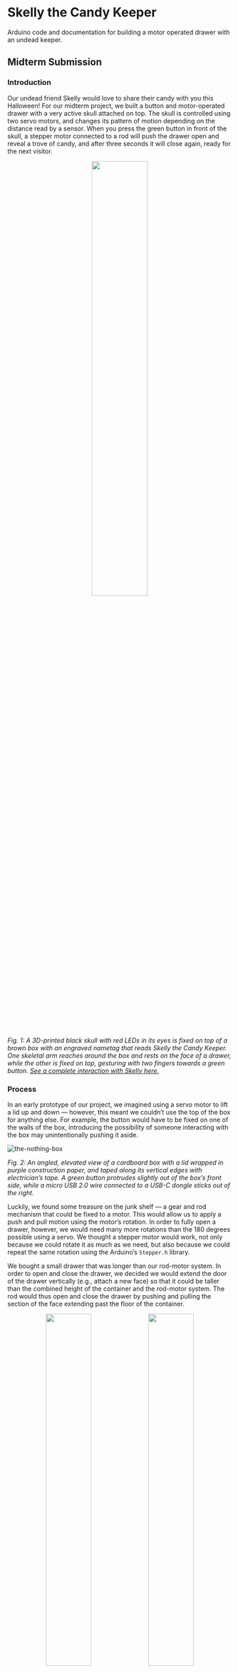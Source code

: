 # Skelly the Candy Keeper
Arduino code and documentation for building a motor operated drawer with an undead keeper.

## Midterm Submission

### ************************Introduction************************

Our undead friend Skelly would love to share their candy with you this Halloween! For our midterm project, we built a button and motor-operated drawer with a very active skull attached on top. The skull is controlled using two servo motors, and changes its pattern of motion depending on the distance read by a sensor. When you press the green button in front of the skull, a stepper motor connected to a rod will push the drawer open and reveal a trove of candy, and after three seconds it will close again, ready for the next visitor. 

<p align="center">
<img src="https://user-images.githubusercontent.com/43973044/197682943-3b5871b1-37b6-443d-804c-84a7a8dd4790.png" style="width:50%;"/>
</p>

_Fig. 1: A 3D-printed black skull with red LEDs in its eyes is fixed on top of a brown box with an engraved nametag that reads Skelly the Candy Keeper. One skeletal arm reaches around the box and rests on the face of a drawer, while the other is fixed on top, gesturing with two fingers towards a green button. [See a complete interaction with Skelly here.](https://youtube.com/shorts/K7GUgt3sZBg?feature=share)_



### **************Process**************

In an early prototype of our project, we imagined using a servo motor to lift a lid up and down — however, this meant we couldn’t use the top of the box for anything else. For example, the button would have to be fixed on one of the walls of the box, introducing the possibility of someone interacting with the box may unintentionally pushing it aside. 

![the-nothing-box](https://user-images.githubusercontent.com/43973044/197685189-8abe9ad5-7f41-4e49-a922-151f8bdb44c8.jpg)

*Fig. 2: An angled, elevated view of a cardboard box with a lid wrapped in purple construction paper, and taped along its vertical edges with electrician’s tape. A green button protrudes slightly out of the box’s front side, while a micro USB 2.0 wire connected to a USB-C dongle sticks out of the right.*

Luckily, we found some treasure on the junk shelf — a gear and rod mechanism that could be fixed to a motor. This would allow us to apply a push and pull motion using the motor’s rotation. In order to fully open a drawer, however, we would need many more rotations than the 180 degrees possible using a servo. We thought a stepper motor would work, not only because we could rotate it as much as we need, but also because we could repeat the same rotation using the Arduino’s `Stepper.h` library.

We bought a small drawer that was longer than our rod-motor system. In order to open and close the drawer, we decided we would extend the door of the drawer vertically (e.g., attach a new face) so that it could be taller than the combined height of the container and the rod-motor system. The rod would thus open and close the drawer by pushing and pulling the section of the face extending past the floor of the container.   

<p align="center">
<img src="https://user-images.githubusercontent.com/43973044/197685291-7bb3848a-8895-49c0-9544-7537278f171e.jpg" style="width:45%;"/>
<img src="https://user-images.githubusercontent.com/43973044/197686349-212fb437-3528-4d4b-b159-f29cec0db219.jpg" style="width:45%;"/>
</p>

*Fig. 3: Left: A cardboard prototype to extend the face on a clear rectangular drawer. The stepper motor and rod are held in place underneath the drawer to simulate how the final product should look. Right: A top-down view of the stepper motor and rod system in what would eventually become the bottom chamber of the box. The stepper is fixed in place using a stand bolted to the bottom of the box. [See how the rod moves with the stepper motor here.](https://youtube.com/shorts/Z9YD1cizMOU?feature=share)*  

Our first prototype used a small push button, but we wanted to use a larger button to scale with the size of the new box. We also anticipated needing space on top of our box for a distance sensor — after all, we wouldn’t be able to place it against the constantly moving face of the drawer. In other words, to fit our rod-motor system, sensor, and button, we needed not only space under our drawer, but also above.  

We were lucky to receive pair of servo motors that Ben also found in the junk shelf that allowed movement along two axes. We 3D printed a skull that we could place on top of our box. By splitting the cranium and jaw and creating a hollow inside, we could attach the skull and animate it with our code.  
<p align="center">
<img src="https://user-images.githubusercontent.com/43973044/197685773-a1712d9e-fa5a-4712-8f04-e1df4f569805.jpg" style="width:45%;"/>
<img src="https://user-images.githubusercontent.com/43973044/197688201-3b4012f0-fa2a-4d59-8211-e473c83fe73a.jpg" style="width:45%;"/>
</p>

*Fig. 4: Left: A pair of FS90 9g servo motors fixed to a plastic frame such that one servo rotates vertically and the other horizontally. The jaw of a 3D printed skull is attached to either side of the frame. Right: A bottom-up view of the carved out cranium of the 3D-printed skull showing two pairs of wires that connect to the red LED in either eye.*

### Circuits and Programming

**Component List**
- [Arduino Nano IoT 33](https://docs.arduino.cc/hardware/nano-33-iot)
- [FS90 9g Servo motors (x2)](https://www.addicore.com/FS90-Mini-Servo-p/AD113.htm)
- [NEMA-17 12V stepper motor](https://cdn-shop.adafruit.com/product-files/324/C140-A+datasheet.jpg)
- [5V regulator LM7805](https://www.utmel.com/components/lm7805-voltage-regulator-datasheet-pinout-circuit?id=1061)
- [SparkFun dual motor driver](https://www.sparkfun.com/products/14451)
- [Ultrasonic distance sensor HC-SR04](https://www.electroschematics.com/hc-sr04-datasheet/)

Our circuit contains five main components: (1) the Arduino Nano IoT 33, which provides the logic of the circuit and 3.3V to both buses; (2) a NEMA 17 stepper motor and stepper driver, powered directly by a 12V power supply; (3) a pair of servo FS90 9g motors, powered by 5V through a regulator; (4) an ultrasonic distance sensor, also powered through the regulator; and (5) a pair of LEDs in parallel powered by digital output.

We use a 12V, 3A power supply for this circuit. The stepper motor runs at 12V, while the servos need between 4.8 and 6V. We estimate that the three motors alone combined require at least 2.1A. [Each of the SF90 9g servos have a stall current of 700mA at 4.8V](https://www.addicore.com/FS90-Mini-Servo-p/AD113.htm), while our [NEMA 17 stepper motor requires at least 350mA per loop](https://cdn-shop.adafruit.com/product-files/324/C140-A+datasheet.jpg). 

We include a circuit diagram below:

![midterm_bb](https://user-images.githubusercontent.com/43973044/197674089-9e2f4da2-e8be-4732-b313-383703e621b2.png)

***Circuit description:** The Arduino Nano’s 3.3V and ground pins are connected to the positive and negative buses of the breadboard respectively. A push button connected to 3.3V on one side connects to and ground and D2 through the other. Below it, a SparkFun Dual Motor Driver’s V_motor receives the input lead of a 12V, 3A power supply. It is connected to a 12V NEMA 17 stepper motor and to the D3-D6 pins of the Arduino. Further down, a 5V LM7805 regulator’s left lead receives the 12V input, and is connected to a capacitor that leads to ground. Its output connects to two servo motors, the logic input of the HC-SR04 ultrasonic sensor, and to the V_in pin of the Arduino. The servo motors are connected to D9 and D10, while the sensor’s echo and trigger leads are connected to D7 and D8, respectively. D11 connects to a pair of LEDs in parallel, which converge at a 100 ohm resistor to ground.*

We divided our code into four sections: (1) `getDistance()`, which uses the ultrasonic distance sensor to calculate the average distance measured over 10 pulses, while also clipping outlier measurements above a threshold value; (2) `chooseSkullAnimation()`, which uses the distance and the state of the drawer (i.e., whether it’s opened or closed) to determine which pattern of movement the skull should take; (3) `playSkullAnimation()`, which moves the servo motors fixed to the skull and flashes its LEDs according to the conditions defined in (2); and (4)  `moveDrawer()`, which opens the drawer if the button is pressed, and closes it if 3 seconds have elapsed since opening. These functions are all located in the `trick_or_treat_box` directory of this repository.

### Problems & Workarounds

- **Our circuit wouldn’t run until we switched to a 3A power supply.** We had assumed that the two servos and stepper would not need more than 2A — part of the reason is that the stepper motor we bought seems to run at 350mA, and we thought that the servos would need less as smaller motors. According to the data sheet, however, the servo motor has a 700mA stall current, which means we need at least 1.4A to run both. The 350mA figure for the stepper might only be while the motor is running, and/or only for one of its two induction loops, which also brings the total current higher.
- **Our stepper motor didn’t work for a day.** But the next day it started working again like normal when we ran the same code the next day. We still don’t know why that happened.
- **Our sensor reads very noisy values**. We realized that the ultrasonic sensor isn’t very good at detecting objects that have uneven surfaces, like clothing, which would result in abnormal or noisy readings. Our original plan was to use the sensor to detect whether someone was still in front of the box while it was open to prevent it from shutting on them, but we decided to separate the drawer’s movement from the sensor values. We also began to clamp values above a cutoff distance and take the average through multiple measurements to mitigate the influence of noise.

### ********************************************Lessons & Further Work********************************************

We received the following feedback from Tom during office hours:

- **Looseness of the wires will affect current, especially from a power supply. We can clean up messy wires a bit using a multi-core cable.** Even after creating space for the sensor, button, and rod-motor system, since we decided to use our breadboard instead of a protoboard, we were still cramped for space.
- **A gear-head DC motor with a limit switch would be easier to work with than a stepper motor.** We thought a stepper motor would be easier to manage than a DC motor because we can accurately choose how much to rotate the motor. However, we’re less concerned with how many exact rotations the motor can make than we are with whether the drawer opens and closes.
- **A step and direction motor driver needs only two connections to the Arduino.** We used the H-bridge since we could follow the lab example, but a step and direction motor would be much easier to debug, and it would need fewer wires, too.
- **The sensor likely picks up the drawer when it opens — deactivate the sensor when it’s not needed.** We added the ultrasonic sensor to the front of the box, and while ideally it would be situated somewhere it wouldn’t detect other parts of the box, in our case we can also turn off the sensor when, for example, the drawer opening or closing.

